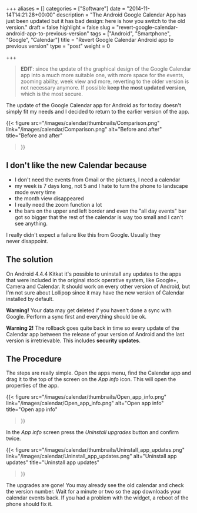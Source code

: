 +++
aliases      = []
categories   = ["Software"]
date         = "2014-11-14T14:21:28+00:00"
description  = "The Android Google Calendar App has just been updated but it has bad design: here is how you switch to the old version."
draft        = false
highlight    = false
slug         = "revert-google-calendar-android-app-to-previous-version"
tags         = ["Android", "Smartphone", "Google", "Calendar"]
title        = "Revert Google Calendar Android app to previous version"
type         = "post"
weight       = 0

+++


> **EDIT**: since the update of the graphical design of the Google Calendar app
> into a much more suitable one, with more space for the events, zooming
> ability, week view and more, reverting to the older version is not necessary
> anymore. If possible **keep the most updated version**, which is the most
> secure.

The update of the Google Calendar app for Android as for today doesn't simply
fit my needs and I decided to return to the earlier version of the app.

{{< figure 
    src="/images/calendar/thumbnails/Comparison.png" 
    link="/images/calendar/Comparison.png"
    alt="Before and after" 
    title="Before and after"
>}}


## I don't like the new Calendar because

- I don't need the events from Gmail or the pictures, I need a calendar
- my week is 7 days long, not 5 and I hate to turn the phone to landscape mode
  every time
- the month view disappeared
- I really need the zoom function a lot
- the bars on the upper and left border and even the "all day events" bar got so
  bigger that the rest of the calendar is way too small and I can't see
  anything.

I really didn't expect a failure like this from Google. Usually they
never disappoint.


## The solution

On Android 4.4.4 Kitkat it's possible to uninstall any updates to the apps that
were included in the original stock operative system, like Google+, Camera and
Calendar. It should work on every other version of Android, but I'm not sure
about Lollipop since it may have the new version of Calendar installed by
default.

**Warning!** Your data may get deleted if you haven't done a sync with
Google. Perform a sync first and everything should be ok.

**Warning 2!** The rollback goes quite back in time so every update of the
Calendar app between the release of your version of Android and the last
version is irretrievable. This includes **security updates**.


## The Procedure

The steps are really simple. Open the apps menu, find the Calendar app and drag
it to the top of the screen on the _App info_ icon. This will open the
properties of the app.

{{< figure 
    src="/images/calendar/thumbnails/Open_app_info.png" 
    link="/images/calendar/Open_app_info.png"
    alt="Open app info" 
    title="Open app info"
>}}

In the _App info_ screen press the _Uninstall upgrades_ button and confirm
twice.

{{< figure 
    src="/images/calendar/thumbnails/Uninstall_app_updates.png" 
    link="/images/calendar/Uninstall_app_updates.png"
    alt="Uninstall app updates" 
    title="Uninstall app updates"
>}}

The upgrades are gone! You may already see the old calendar and check the
version number. Wait for a minute or two so the app downloads your calendar
events back. If you had a problem with the widget, a reboot of the phone should
fix it.


